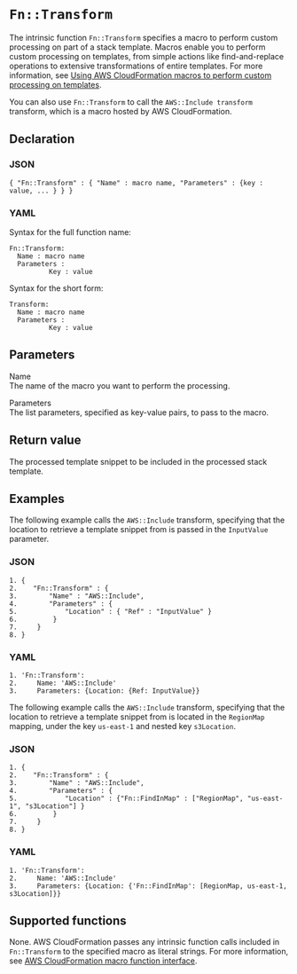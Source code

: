# `Fn::Transform`<a name="intrinsic-function-reference-transform"></a>

The intrinsic function `Fn::Transform` specifies a macro to perform custom processing on part of a stack template\. Macros enable you to perform custom processing on templates, from simple actions like find\-and\-replace operations to extensive transformations of entire templates\. For more information, see [Using AWS CloudFormation macros to perform custom processing on templates](template-macros.md)\.

You can also use `Fn::Transform` to call the `AWS::Include transform` transform, which is a macro hosted by AWS CloudFormation\.

## Declaration<a name="intrinsic-function-reference-transform-declaration"></a>

### JSON<a name="intrinsic-function-reference-transform-syntax.json"></a>

```
{ "Fn::Transform" : { "Name" : macro name, "Parameters" : {key : value, ... } } }
```

### YAML<a name="intrinsic-function-reference-transform-syntax.yaml"></a>

Syntax for the full function name:

```
Fn::Transform:
  Name : macro name
  Parameters :
          Key : value
```

Syntax for the short form:

```
Transform:
  Name : macro name
  Parameters :
          Key : value
```

## Parameters<a name="intrinsic-function-reference-transform-parameters"></a>

Name  
The name of the macro you want to perform the processing\.

Parameters  
The list parameters, specified as key\-value pairs, to pass to the macro\.

## Return value<a name="intrinsic-function-reference-transform-returnvalue"></a>

The processed template snippet to be included in the processed stack template\.

## Examples<a name="intrinsic-function-reference-transform-examples"></a>

The following example calls the `AWS::Include` transform, specifying that the location to retrieve a template snippet from is passed in the `InputValue` parameter\.

### JSON<a name="intrinsic-function-reference-transform-example-1.json"></a>

```
1. {
2.    "Fn::Transform" : {
3.        "Name" : "AWS::Include",
4.        "Parameters" : {
5.            "Location" : { "Ref" : "InputValue" }
6.         }
7.     }
8. }
```

### YAML<a name="intrinsic-function-reference-transform-example-1.yaml"></a>

```
1. 'Fn::Transform':
2.     Name: 'AWS::Include'
3.     Parameters: {Location: {Ref: InputValue}}
```

The following example calls the `AWS::Include` transform, specifying that the location to retrieve a template snippet from is located in the `RegionMap` mapping, under the key `us-east-1` and nested key `s3Location`\.

### JSON<a name="intrinsic-function-reference-transform-example-2.json"></a>

```
1. {
2.    "Fn::Transform" : {
3.        "Name" : "AWS::Include",
4.        "Parameters" : {
5.            "Location" : {"Fn::FindInMap" : ["RegionMap", "us-east-1", "s3Location"] }
6.         }
7.     }
8. }
```

### YAML<a name="intrinsic-function-reference-transform-example-2.yaml"></a>

```
1. 'Fn::Transform':
2.     Name: 'AWS::Include'
3.     Parameters: {Location: {'Fn::FindInMap': [RegionMap, us-east-1, s3Location]}}
```

## Supported functions<a name="intrinsic-function-reference-transform-supported-functions"></a>

None\. AWS CloudFormation passes any intrinsic function calls included in `Fn::Transform` to the specified macro as literal strings\. For more information, see [AWS CloudFormation macro function interface](template-macros.md#template-macros-lambda-interface)\.
